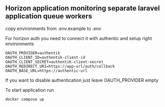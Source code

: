 ## Horizon application monitoring separate laravel application queue workers

copy environments from .env.example to .env

For horizon auth you need to connect it with authentic and setup right environments
```
OAUTH_PROVIDER=authentik
OAUTH_CLIENT_ID=authentik-client-id
OAUTH_CLIENT_SECRET=authentik-client-secret
OAUTH_REDIRECT_URI=https://app-url/auth/callback
OAUTH_BASE_URL=https://authentic-url
```

If you want to disable authentication just leave OAUTH_PROVIDER empty

To start application run
```
docker compose up
```